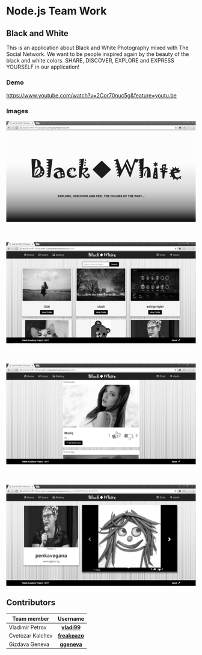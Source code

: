 # Node.js Team Work
## Black and White

This is an application about Black and White Photography mixed with The Social Network.
We want to be people inspired again by the beauty of the black and white colors.
SHARE, DISCOVER, EXPLORE and EXPRESS YOURSELF in our application!

### Demo

https://www.youtube.com/watch?v=2Cor70nuc5g&feature=youtu.be

### Images

![Home](/app-images/Home.jpg)
<br><br>
<br><br>
![Users](/app-images/Users.jpg)
<br><br>
<br><br>
![Gallery](/app-images/Gallery.jpg)
<br><br>
<br><br>
![Profile](/app-images/Profile.jpg)

## Contributors

| Team member         | Username                                                                    |
| -------------       | :--------:                                                                  |
| Vladimir Petrov     | [**vladi99**](https://github.com/vladi99)                                   |
| Cvetozar Kalchev    | [**freakpazo**](https://github.com/freakpazo)                               |
| Gizdava Geneva      | [**ggeneva**](https://github.com/ggeneva)                                   |

